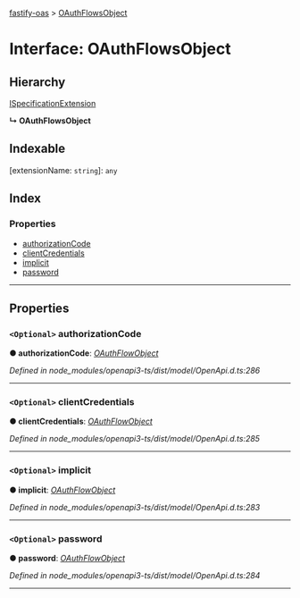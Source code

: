 [fastify-oas](../README.md) > [OAuthFlowsObject](../interfaces/oauthflowsobject.md)

# Interface: OAuthFlowsObject

## Hierarchy

 [ISpecificationExtension](ispecificationextension.md)

**↳ OAuthFlowsObject**

## Indexable

\[extensionName: `string`\]:&nbsp;`any`
## Index

### Properties

* [authorizationCode](oauthflowsobject.md#authorizationcode)
* [clientCredentials](oauthflowsobject.md#clientcredentials)
* [implicit](oauthflowsobject.md#implicit)
* [password](oauthflowsobject.md#password)

---

## Properties

<a id="authorizationcode"></a>

### `<Optional>` authorizationCode

**● authorizationCode**: *[OAuthFlowObject](oauthflowobject.md)*

*Defined in node_modules/openapi3-ts/dist/model/OpenApi.d.ts:286*

___
<a id="clientcredentials"></a>

### `<Optional>` clientCredentials

**● clientCredentials**: *[OAuthFlowObject](oauthflowobject.md)*

*Defined in node_modules/openapi3-ts/dist/model/OpenApi.d.ts:285*

___
<a id="implicit"></a>

### `<Optional>` implicit

**● implicit**: *[OAuthFlowObject](oauthflowobject.md)*

*Defined in node_modules/openapi3-ts/dist/model/OpenApi.d.ts:283*

___
<a id="password"></a>

### `<Optional>` password

**● password**: *[OAuthFlowObject](oauthflowobject.md)*

*Defined in node_modules/openapi3-ts/dist/model/OpenApi.d.ts:284*

___


